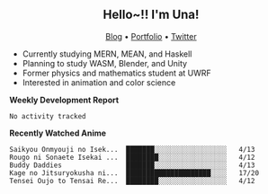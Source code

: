 <h2 align="center">
  Hello~!! I'm Una!
</h2>

<p align="center">
  <a href="https://anarchy.website/">Blog</a> &bull;
  <a href="https://una-ada.github.io/">Portfolio</a> &bull;
  <a href="https://twitter.com/xn__z7x">Twitter</a>
</p>

- Currently studying MERN, MEAN, and Haskell
- Planning to study WASM, Blender, and Unity
- Former physics and mathematics student at UWRF
- Interested in animation and color science

**Weekly Development Report**

<!--START_SECTION:waka-->

```text
No activity tracked
```

<!--END_SECTION:waka-->

**Recently Watched Anime**

<!-- RECENT-ANIME:START -->

    Saikyou Onmyouji no Isek...  ███████░░░░░░░░░░░░░░░░░░   4/13
    Rougo ni Sonaete Isekai ...  ████████░░░░░░░░░░░░░░░░░   4/12
    Buddy Daddies                ███████░░░░░░░░░░░░░░░░░░   4/13
    Kage no Jitsuryokusha ni...  █████████████████████░░░░   17/20
    Tensei Oujo to Tensai Re...  ████████░░░░░░░░░░░░░░░░░   4/12
<!-- RECENT-ANIME:END -->
